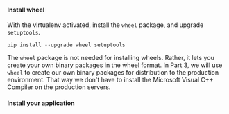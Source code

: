 
#### <a name="install_wheel"></a> Install wheel

With the virtualenv activated, install the `wheel` package, and upgrade `setuptools`.

    pip install --upgrade wheel setuptools

The `wheel` package is not needed for installing wheels. Rather, it lets you create your own binary packages in the wheel format. In Part 3, we will use `wheel` to create our own binary packages for distribution to the production environment. That way we don't have to install the Microsoft Visual C++ Compiler on the production servers.


#### <a name="install_application"></a> Install your application

